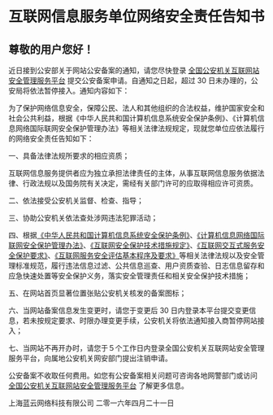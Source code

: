 <properties
	pageTitle="互联网信息服务单位网络安全责任告知书 | Azure"
    description="互联网信息服务单位网络安全责任告知书"
    services=""
    documentationCenter=""
    authors=""
    manager=""
    editor=""
    tags=""/>
	
<tags ms.service="announcement" ms.date="" wacn.date="" wacn.lang="cn"/>

# 互联网信息服务单位网络安全责任告知书
## 尊敬的用户您好！
 
近日接到公安部关于网站公安备案的通知，请您尽快登录 <a id="network-security-announcement_www.beian.gov.cn" href="http://www.beian.gov.cn">全国公安机关互联网站安全管理服务平台</a> 提交公安备案申请。自通知之日起，超过 30 日未办理的，公安局将依法暂停接入。通知内容如下：

为了保护网络信息安全，保障公民、法人和其他组织的合法权益，维护国家安全和社会公共利益，根据《中华人民共和国计算机信息系统安全保护条例》、《计算机信息网络国际联网安全保护管理办法》等相关法律法规规定，现就您单位应依法履行的网络安全责任告知如下：

一、具备法律法规所要求的相应资质；

互联网信息服务提供者应为独立承担法律责任的主体，从事互联网信息服务依据法律、行政法规以及国务院有关决定，需经有关部门许可的应取得相应许可资质。

二、依法接受公安机关监督、检查、指导；

三、协助公安机关依法查处涉网违法犯罪活动；

四、根据<a id="network-security-announcement_content_20928.htm" href="http://www.gov.cn/flfg/2005-08/06/content_20928.htm">《中华人民共和国计算机信息系统安全保护条例》</a>、<a id="network-security-announcement_content_1860856.htm" href="http://www.gov.cn/gongbao/content/2011/content_1860856.htm">《计算机信息网络国际联网安全保护管理办法》</a>、<a id="network-security-announcement_content_421771.htm" href="http://www.gov.cn/gongbao/content/2006/content_421771.htm">《互联网安全保护技术措施规定》</a>、<a id="network-security-announcement_index" href="http://www.beian.gov.cn/portal/index">《互联网交互式服务安全保护要求》</a>、<a id="network-security-announcement_index-1" href="http://www.beian.gov.cn/portal/index">《互联网服务安全评估基本程序及要求》</a>等相关法律法规以及安全管理标准规范，履行违法信息过滤、公共信息巡查、用户资质查验、日志信息留存和应急快速处置等安全保护义务，落实安全管理责任和相关安全保护技术措施；

五、在网站首页显著位置张贴公安机关核发的备案图标；

六、当网站备案信息发生变更时，请您于变更后 30 日内登录本平台提交变更信息，若未按规定要求、时限办理变更手续，公安机关将依法通知接入商暂停网站接入；

七、当网站不再开办时，请您于５个工作日内登录全国公安机关互联网站安全管理服务平台，向属地公安机关网安部门提出注销申请。

公安备案不收取任何费用。如您有公安备案相关问题可咨询各地网警部门或访问 <a id="network-security-announcement_www.beian.gov.cn-1" href="http://www.beian.gov.cn">全国公安机关互联网站安全管理服务平台</a>  了解更多信息。
 
上海蓝云网络科技有限公司
二零一六年四月二十一日

